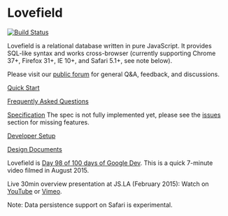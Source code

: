 # Lovefield

[![Build Status](https://travis-ci.org/google/lovefield.svg?branch=master)](
https://travis-ci.org/google/lovefield)

Lovefield is a relational database written in pure JavaScript.
It provides SQL-like syntax and works cross-browser (currently supporting
Chrome 37+, Firefox 31+, IE 10+, and Safari 5.1+, see note below).

Please visit our
[public forum](https://groups.google.com/forum/#!forum/lovefield-users) for
general Q&A, feedback, and discussions.

[Quick Start](demos/todo/README.md)

[Frequently Asked Questions](docs/FAQ.md)

[Specification](docs/spec_index.md) The spec is not fully implemented yet,
please see the
[issues](https://github.com/google/lovefield/labels/spec%20implementation)
section for missing features.

[Developer Setup](docs/dev_setup.md)

[Design Documents](docs/dd_index.md)

Lovefield is
[Day 98 of 100 days of Google Dev](https://www.youtube.com/watch?v=S1AUIq8GA1k).
This is a quick 7-minute video filmed in August 2015.

Live 30min overview presentation at JS.LA (February 2015): Watch on
[YouTube](https://www.youtube.com/watch?v=wRiI4p5Uk4E) or
[Vimeo](https://vimeo.com/118934273).

Note: Data persistence support on Safari is experimental.
